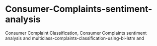 # Consumer-Complaints-sentiment-analysis
Consumer Complaint Classification, Consumer Complaints sentiment analysis and multiclass-complaints-classification-using-bi-lstm and 
